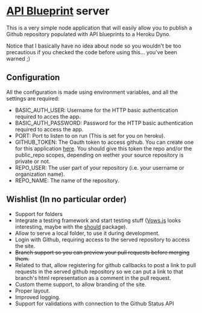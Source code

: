 # [API Blueprint](https://apiblueprint.org/) server

This is a very simple node application that will easily allow you to
publish a Github repository populated with API blueprints to a Heroku
Dyno.

Notice that I basically have no idea about node so you wouldn't be too precautious
if you checked the code before using this... you've been warned ;)

## Configuration

All the configuration is made using environment variables, and all the
settings are required:

- BASIC_AUTH_USER: Username for the HTTP basic authentication required to
  acces the app.
- BASIC_AUTH_PASSWORD: Password for the HTTP basic authentication
  required to access the app.
- PORT: Port to listen to on run (This is set for you on heroku).
- GITHUB_TOKEN: The Oauth token to access github. You can create one for
  this application [here](https://github.com/settings/tokens/new). You
  should give this token the repo and/or the public_repo scopes,
  depending on wether your source repository is private or not.
- REPO_USER: The user part of your repository (i.e. your username or
  organization name).
- REPO_NAME: The name of the repository.

## Wishlist (In no particular order)

- Support for folders
- Integrate a testing framework and start testing stuff ([Vows.js](vowsjs.org)
  looks interesting, maybe with the [should](https://www.npmjs.com/package/should)
  package).
- Allow to serve a local folder, to use it during development.
- Login with Github, requiring access to the served repository to access
  the site.
- ~~Branch support so you can preview your pull requests before merging
  them.~~
- Related to that, allow registering for github callbacks to post a link
  to pull requests in the served github repository so we can put a link
  to that branch's html representation as a comment in the pull request.
- Custom theme support, to allow branding of the site.
- Proper layout.
- Improved logging.
- Support for validations with connection to the Github Status API

